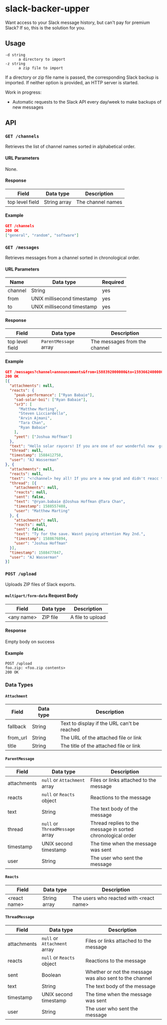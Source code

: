 # slack-backer-upper

Want access to your Slack message history, but can't pay for premium Slack? If so, this is the solution for you.

## Usage
```
-d string
      a directory to import
-z string
      a zip file to import
```
If a directory or zip file name is passed, the corresponding Slack backup is imported.
If neither option is provided, an HTTP server is started.

Work in progress:
- Automatic requests to the Slack API every day/week to make backups of new messages

## API

### `GET /channels`
Retrieves the list of channel names sorted in alphabetical order.

#### URL Parameters
None.

#### Response
Field | Data type | Description
-|-|-
top level field | String array | The channel names

#### Example
```json
GET /channels
200 OK
["general", "random", "software"]
```

### `GET /messages`
Retrieves messages from a channel sorted in chronological order.

#### URL Parameters
Name | Data type | Required
-|-|-
channel | String | yes
from | UNIX millisecond timestamp | yes
to | UNIX millisecond timestamp | yes

#### Response
Field | Data type | Description
-|-|-
top level field | `ParentMessage` array | The messages from the channel

#### Example
```json
GET /messages?channel=announcements&from=1588392000000&to=1593662400000
200 OK
[{
  "attachments": null,
  "reacts": {
    "peak-performance": ["Ryan Babaie"],
    "sad-solar-boi": ["Ryan Babaie"],
    "sr3": [
      "Matthew Marting",
      "Steven Licciardello",
      "Arvin Ajmani",
      "Tara Chan",
      "Ryan Babaie"
    ],
    "yeet": ["Joshua Hoffman"]
  },
  "text": "Hello solar raycers! If you are one of our wonderful new  graduates, please reacc to this!",
  "thread": null,
  "timestamp": 1588412758,
  "user": "AJ Wasserman"
}, {
  "attachments": null,
  "reacts": null,
  "text": "<!channel> hey all! If you are a new grad and didn't reacc to my message above, please do!",
  "thread": [{
    "attachments": null,
    "reacts": null,
    "sent": false,
    "text": "@ryan.babaie @Joshua Hoffman @Tara Chan",
    "timestamp": 1588557488,
    "user": "Matthew Marting"
  }, {
    "attachments": null,
    "reacts": null,
    "sent": false,
    "text": "Ty for the save. Wasnt paying attention May 2nd.",
    "timestamp": 1588676894,
    "user": "Joshua Hoffman"
  }],
  "timestamp": 1588477847,
​​  "user": "AJ Wasserman"
}]
```

### `POST /upload`
Uploads ZIP files of Slack exports.

#### `multipart/form-data` Request Body
Field | Data type | Description
-|-|-
\<any name> | ZIP file | A file to upload

#### Response
Empty body on success

#### Example
```
POST /upload
foo.zip: <foo.zip contents>
200 OK
```

### Data Types

#### `Attachment`
Field | Data type | Description
-|-|-
fallback | String | Text to display if the URL can't be reached
from_url | String | The URL of the attached file or link
title | String | The title of the attached file or link

#### `ParentMessage`
Field | Data type | Description
-|-|-
attachments | `null` or `Attachment` array | Files or links attached to the message
reacts | `null` or `Reacts` object | Reactions to the message
text | String | The text body of the message
thread | `null` or `ThreadMessage` array | Thread replies to the message in sorted chronological order
timestamp | UNIX second timestamp | The time when the message was sent
user | String | The user who sent the message

#### `Reacts`
Field | Data type | Description
-|-|-
\<react name> | String array | The users who reacted with \<react name>

#### `ThreadMessage`
Field | Data type | Description
-|-|-
attachments | `null` or `Attachment` array | Files or links attached to the message
reacts | `null` or `Reacts` object | Reactions to the message
sent | Boolean | Whether or not the message was also sent to the channel
text | String | The text body of the message
timestamp | UNIX second timestamp | The time when the message was sent
user | String | The user who sent the message
